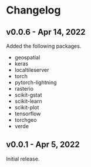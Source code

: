 # Changelog

## v0.0.6 - Apr 14, 2022

Added the following packages.

-   geospatial
-   keras
-   localtileserver
-   torch
-   pytorch-lightning
-   rasterio
-   scikit-gstat
-   scikit-learn
-   scikit-plot
-   tensorflow
-   torchgeo
-   verde

## v0.0.1 - Apr 5, 2022

Initial release.
